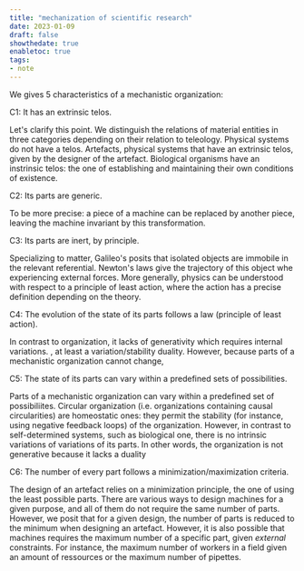 ```yaml
---
title: "mechanization of scientific research"
date: 2023-01-09
draft: false
showthedate: true
enabletoc: true
tags:
- note
---
```


We gives 5 characteristics of a mechanistic organization: 

C1: It has an extrinsic telos.

Let's clarify this point. We distinguish the relations of material entities in three categories depending on their relation to teleology. Physical systems do not have a telos. Artefacts, physical systems that have an extrinsic telos, given by the designer of the artefact. Biological organisms have an instrinsic telos: the one of establishing and maintaining their own conditions of existence.  

C2: Its parts are generic.

To be more precise: a piece of a machine can be replaced by another piece, leaving the machine invariant by this transformation.

C3: Its parts are inert, by principle. 

Specializing to matter, Galileo's posits that isolated objects are immobile in the relevant referential. Newton's laws give the trajectory of this object whe experiencing external forces. More generally, physics can be understood with respect to a principle of least action, where the action has a precise definition depending on the theory.  

C4: The evolution of the state of its parts follows a law (principle of least action).

In contrast to organization, it lacks of generativity which requires internal variations. , at least a variation/stability duality. 
However, because parts of a mechanistic organization cannot change, 

C5: The state of its parts can vary within a predefined sets of possibilities. 

Parts of a mechanistic organization can vary within a predefined set of possibiliites. Circular organization (i.e. organizations containing causal circularities) are homeostatic ones: they permit the stability (for instance, using negative feedback loops) of the organization. However, in contrast to self-determined systems, such as biological one, there is no intrinsic variations of variations of its parts. In other words, the organization is not generative because it lacks a duality 








C6: The number of every part follows a minimization/maximization criteria. 

The design of an artefact relies on a minimization principle, the one of using the least possible parts. There are various ways to design machines for a given purpose, and all of them do not require the same number of parts. However, we posit that for a given design, the number of parts is reduced to the minimum when designing an artefact.
However, it is also possible that machines requires the maximum number of a specific part, given *external* constraints. For instance, the maximum number of workers in a field given an amount of ressources or the maximum number of pipettes. 





